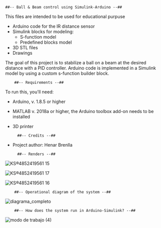     ##-- Ball & Beam control using Simulink-Arduino --##

This files are intended to be used for educational purpuse

* Arduino code for the IR distance sensor
* Simulink blocks for modeling:
   * S-function model
   * Predefined blocks model
* 3D STL files
* Drawings

The goal of this project is to stabilize a ball on a beam at the desired distance 
with a PID controller.
Arduino code is implemented in a Simulink model by using a custom s-function builder block. 
 
        ##-- Requirements --##
To run this, you'll need:
* Arduino, v. 1.8.5 or higher
* MATLAB v. 2018a or higher, the Arduino toolbox add-on needs to be installed
* 3D printer

        ##-- Credits --##
* Project author: Henar Brenlla

        ##-- Renders --##

![KS®4852419561 15](https://user-images.githubusercontent.com/53175202/61654487-c7f40d00-acbc-11e9-86dd-81b4fa892318.png)

![KS®4852419561 17](https://user-images.githubusercontent.com/53175202/61654497-ccb8c100-acbc-11e9-9cc8-ee241b75b6c0.png)

![KS®4852419561 16](https://user-images.githubusercontent.com/53175202/61654489-c9253a00-acbc-11e9-90aa-687ac9240cd6.png)

        ##-- Operational diagram of the system --##

![diagrama_completo](https://user-images.githubusercontent.com/53175202/61696443-a5eaa100-ad35-11e9-925f-747e1f3a3647.png)

        ##-- How does the system run in Arduino-Simulink? --##

![modo de trabajo (4)](https://user-images.githubusercontent.com/53175202/61696457-a84cfb00-ad35-11e9-9698-b1de3b6a1e25.png)
